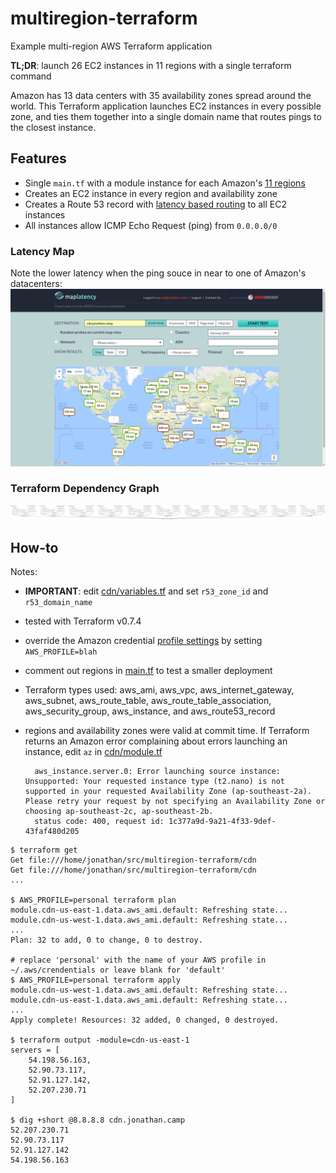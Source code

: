 # multiregion-terraform
Example multi-region AWS Terraform application

**TL;DR**: launch 26 EC2 instances in 11 regions with a single terraform command

Amazon has 13 data centers with 35 availability zones spread around the world. This Terraform application launches EC2 instances in every possible zone, and ties them together into a single domain name that routes pings to the closest instance.

## Features

* Single `main.tf` with a module instance for each Amazon's [11 regions][1]
* Creates an EC2 instance in every region and availability zone
* Creates a Route 53 record with [latency based routing][2] to all EC2 instances
* All instances allow ICMP Echo Request (ping) from `0.0.0.0/0`

### Latency Map
Note the lower latency when the ping souce in near to one of Amazon's datacenters:
[![latency map](map_latency.png)](map_latency.png)

### Terraform Dependency Graph
[![graph](graph.png)](graph.png)

## How-to

Notes:

* **IMPORTANT**: edit [cdn/variables.tf](cdn/variables.tf) and set `r53_zone_id` and `r53_domain_name`
* tested with Terraform v0.7.4
* override the Amazon credential [profile settings][3] by setting `AWS_PROFILE=blah`
* comment out regions in [main.tf](main.tf) to test a smaller deployment
* Terraform types used: aws_ami, aws_vpc, aws_internet_gateway, aws_subnet, aws_route_table, aws_route_table_association, aws_security_group, aws_instance, and aws_route53_record
* regions and availability zones were valid at commit time. If Terraform returns an Amazon error complaining about errors launching an instance, edit `az` in [cdn/module.tf](cdn/module.tf)
    
        aws_instance.server.0: Error launching source instance: Unsupported: Your requested instance type (t2.nano) is not supported in your requested Availability Zone (ap-southeast-2a). Please retry your request by not specifying an Availability Zone or choosing ap-southeast-2c, ap-southeast-2b.
        status code: 400, request id: 1c377a9d-9a21-4f33-9def-43faf480d205

```
$ terraform get
Get file:///home/jonathan/src/multiregion-terraform/cdn
Get file:///home/jonathan/src/multiregion-terraform/cdn
...

$ AWS_PROFILE=personal terraform plan
module.cdn-us-east-1.data.aws_ami.default: Refreshing state...
module.cdn-us-west-1.data.aws_ami.default: Refreshing state...
...
Plan: 32 to add, 0 to change, 0 to destroy.

# replace 'personal' with the name of your AWS profile in ~/.aws/crendentials or leave blank for 'default'
$ AWS_PROFILE=personal terraform apply
module.cdn-us-west-1.data.aws_ami.default: Refreshing state...
module.cdn-us-east-1.data.aws_ami.default: Refreshing state...
...
Apply complete! Resources: 32 added, 0 changed, 0 destroyed.

$ terraform output -module=cdn-us-east-1
servers = [
    54.198.56.163,
    52.90.73.117,
    52.91.127.142,
    52.207.230.71
]

$ dig +short @8.8.8.8 cdn.jonathan.camp
52.207.230.71
52.90.73.117
52.91.127.142
54.198.56.163
```

[1]: https://docs.aws.amazon.com/AWSEC2/latest/UserGuide/using-regions-availability-zones.html#concepts-available-regions
[2]: https://docs.aws.amazon.com/Route53/latest/DeveloperGuide/routing-policy.html#routing-policy-latency
[3]: https://www.terraform.io/docs/providers/aws/#shared-credentials-file
